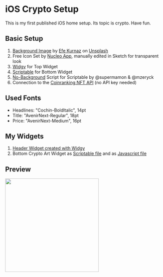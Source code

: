 # iOS Crypto Setup

This is my first published iOS home setup. Its topic is crypto.
Have fun.

## Basic Setup
1. <a href="https://unsplash.com/photos/RnCPiXixooY" target="_blank">Background Image</a> by <a href="https://unsplash.com/@efekurnaz?utm_source=unsplash&amp;utm_medium=referral&amp;utm_content=creditCopyText" target="_blank">Efe Kurnaz</a> on <a href="https://unsplash.com/s/photos/wallpaper?utm_source=unsplash&amp;utm_medium=referral&amp;utm_content=creditCopyText" target="_blank">Unsplash</a>
2. Free Icon Set by <a href="https://nucleoapp.com/free-icons" target="_blank">Nucleo App</a>, manually edited in Sketch for transparent look
2. <a href="https://apps.apple.com/us/app/widgy/id1524540481" target="_blank">Widgy</a> for Top Widget
3. <a href="https://scriptable.app/" target="_blank">Scriptable</a> for Bottom Widget
4. <a href="https://github.com/supermamon/scriptable-no-background">No-Background</a> Script for Scriptable by @supermamon & @mzeryck
5. Connection to the <a href="https://developers.coinranking.com/api/documentation/nfts#get-nfts" target="_blank">Coinranking NFT API</a> (no API key needed)

## Used Fonts
* Headlines: "Cochin-BoldItalic", 14pt
* Title: "AvenirNext-Regular", 18pt
* Price: "AvenirNext-Medium", 16pt

## My Widgets
1. <a href="https://github.com/itstimetospeak/ios-crypto-setup/blob/main/F069A120-C607-4ADE-82FA-34A1DD1F77BD.widgy">Header Widget created with Widgy</a>
2. Bottom Crypto Art Widget as <a href="https://github.com/itstimetospeak/ios-crypto-setup/blob/main/Random%20Crypto%20Art.scriptable">Scriptable file</a> and as <a href="https://github.com/itstimetospeak/ios-crypto-setup/blob/main/Random%20Crypto%20Art.js">Javascript file</a>

## Preview
<img src="https://github.com/itstimetospeak/ios-crypto-setup/blob/main/IMG_3338.PNG" width="300" height="auto">
